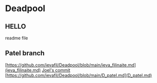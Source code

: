 # Deadpool
## HELLO 
readme file
## Patel branch 
[https://github.com/ievafil/Deadpool/blob/main/ieva_filinaite.md](ieva_filinaite.md)
[Joel's commit](https://github.com/ievafil/Deadpool/blob/a052b349718f1159e01bc892c4cb150a6c453191/Joel-Ogualiri.md)
[https://github.com/ievafil/Deadpool/blob/main/D_patel.md](D_patel.md)